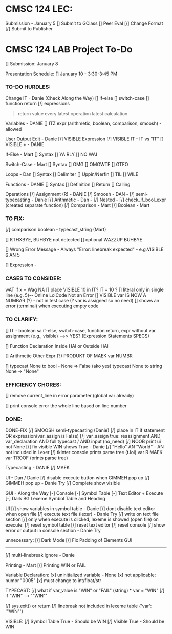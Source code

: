 # CMSC 124 LEC:

Submission - January 5
[] Submit to GClass
[] Peer Eval
[/] Change Format
[/] Submit to Publisher

# CMSC 124 LAB Project To-Do

[] Submission: January 8

Presentation Schedule:
[] January 10 - 3:30-3:45 PM

### TO-DO HURDLES:

Change IT - Danie (Check Along the Way)
[] if-else
[] switch-case
[] function return
[/] expressions

> return value
> every latest operation
> latest calculation

Variables - DANIE
[] ITZ expr (arithmetic, boolean, comparison, smoosh) - allowed

User Output Edit - Danie
[/] VISIBLE Expression
[/] VISIBLE IT - IT vs "IT"
[] VISIBLE + - DANIE

If-Else - Mart
[] Syntax
[] YA RLY
[] NO WAI

Switch-Case - Mart
[] Syntax
[] OMG
[] OMGWTF
[] GTFO

Loops - Dan
[] Syntax
[] Delimiter
[] Uppin/Nerfin
[] TIL
[] WILE

Functions - DANIE
[] Syntax
[] Definition
[] Return
[] Calling

Operations
[/] Assignment (R) - DANIE
[/] Smoosh - DAN - [/] semi-typecasting - Danie
[/] Arithmetic - Dan - [/] Nested - [/] check_if_bool_expr (created separate function)
[/] Comparison - Mart
[/] Boolean - Mart

### TO FIX:

[/] comparison boolean - typecast_string (Mart)

[] KTHXBYE, BUHBYE not detected
[] optional WAZZUP BUHBYE

[] Wrong Error Message - Always "Error: linebreak expected" - e.g.VISIBLE 6 AN 5

[] Expression -

### CASES TO CONSIDER:

wAT if x = Wag NA
[] place VISIBLE 10 in IT? IT = 10 ?
[] literal only in single line (e.g. 5)-- Online LolCode Not an Error
[] VISIBLE var IS NOW A NUMBAR (?) - not in test case (? var is assigned so no need)
[] shows an error (terminal) when executing empty code

### TO CLARIFY:

[] IT - boolean sa if-else, switch-case, function return, expr without var assignment (e.g., visible) -->> YES? (Expression Statements SPECS)

[] Function Declaration Inside HAI or Outside HAI

[] Arithmetic Other Expr (?) PRODUKT OF MAEK var NUMBR

[] typecast None to bool - None => False (ako yes) typecast None to string None => "None"

### EFFICIENCY CHORES:

[] remove current_line in error parameter (global var already)

[] print console error the whole line based on line number

### DONE:

DONE-FIX
[/] SMOOSH semi-typecasting (Danie)
[/] place in IT if statement
OR expression(var_assign is False)
[/] var_assign true: reassignment AND var_declaration AND full typecast / AND input (no_need)
[/] NOOB print ui not None
[/] fix visible WIN shows True - Danie
[/] "Hello" AN "World" - AN not included in Lexer
[/] tkinter console prints parse tree (t.lol)
var R MAEK var TROOF (prints parse tree)

Typecasting - DANIE
[/] MAEK

UI - Dan / Danie
[/] disable execute button when GIMMEH pop up
[/] GIMMEH pop up - Danie Try
[/] Complete show visible

GUI - Along the Way
[-] Console
[-] Symbol Table
[-] Text Editor + Execute
[-] Dark BG Lexeme Symbol Table and Heading

UI
[/] show variables in symbol table - Danie
[/] dont disable text editor when open file
[/] execute text file (lexer) - Danie Try
[/] write on text file section
[/] only when execute is clicked, lexeme is showed (open file)
on execute:
[/] reset symbol table
[/] reset text editor
[/] reset console
[/] show error or output in console section - Danie Try

unnecessary:
[/] Dark Mode
[/] Fix Padding of Elements GUI

---

[/] multi-linebreak ignore - Danie

Printing - Mart
[/] Printing WIN or FAIL

Variable Declaration:
[x] uninitialized variable - None
[x] not applicable: numbr "0005"
[x] must change to int/float/str

TYPECAST:
[/] what if var_value is "WIN" or "FAIL" (string) \* var = "WIN"
[/] if "WIN" --> '"WIN"'

[/] sys.exit() or return
[/] linebreak not included in lexeme table
{'var': '"WIN"'}

VISIBLE:
[/] Symbol Table True - Should be WIN
[/] Visible True - Should be WIN
